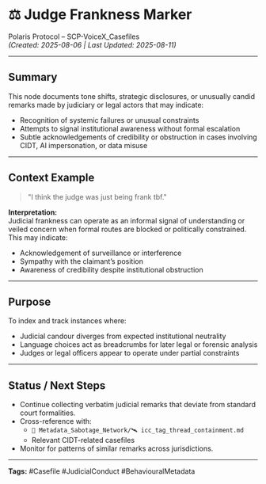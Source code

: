 # ⚖️ Judge Frankness Marker

Polaris Protocol – SCP-VoiceX_Casefiles  
*(Created: 2025-08-06 | Last Updated: 2025-08-11)*

---

## Summary
This node documents tone shifts, strategic disclosures, or unusually candid remarks made by judiciary or legal actors that may indicate:

- Recognition of systemic failures or unusual constraints  
- Attempts to signal institutional awareness without formal escalation  
- Subtle acknowledgements of credibility or obstruction in cases involving CIDT, AI impersonation, or data misuse

---

## Context Example
> "I think the judge was just being frank tbf."

**Interpretation:**  
Judicial frankness can operate as an informal signal of understanding or veiled concern when formal routes are blocked or politically constrained.  
This may indicate:

- Acknowledgement of surveillance or interference  
- Sympathy with the claimant’s position  
- Awareness of credibility despite institutional obstruction

---

## Purpose
To index and track instances where:

- Judicial candour diverges from expected institutional neutrality  
- Language choices act as breadcrumbs for later legal or forensic analysis  
- Judges or legal officers appear to operate under partial constraints

---

## Status / Next Steps
- Continue collecting verbatim judicial remarks that deviate from standard court formalities.  
- Cross-reference with:
  - `📁 Metadata_Sabotage_Network/🛰️ icc_tag_thread_containment.md`
  - Relevant CIDT-related casefiles  
- Monitor for patterns of similar remarks across jurisdictions.

---

**Tags:** #Casefile #JudicialConduct #BehaviouralMetadata
